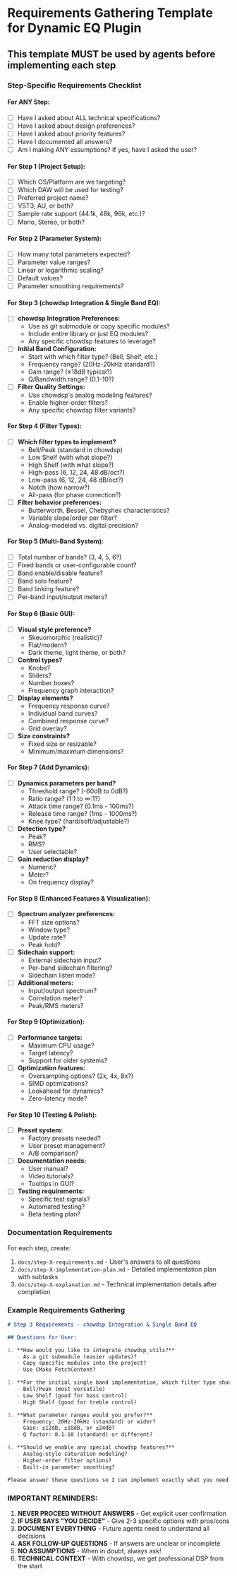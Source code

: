 # Requirements Gathering Template for Dynamic EQ Plugin

## This template MUST be used by agents before implementing each step

### Step-Specific Requirements Checklist

#### For ANY Step:
- [ ] Have I asked about ALL technical specifications?
- [ ] Have I asked about design preferences?
- [ ] Have I asked about priority features?
- [ ] Have I documented all answers?
- [ ] Am I making ANY assumptions? If yes, have I asked the user?

#### For Step 1 (Project Setup):
- [ ] Which OS/Platform are we targeting?
- [ ] Which DAW will be used for testing?
- [ ] Preferred project name?
- [ ] VST3, AU, or both?
- [ ] Sample rate support (44.1k, 48k, 96k, etc.)?
- [ ] Mono, Stereo, or both?

#### For Step 2 (Parameter System):
- [ ] How many total parameters expected?
- [ ] Parameter value ranges?
- [ ] Linear or logarithmic scaling?
- [ ] Default values?
- [ ] Parameter smoothing requirements?

#### For Step 3 (chowdsp Integration & Single Band EQ):
- [ ] **chowdsp Integration Preferences:**
  - Use as git submodule or copy specific modules?
  - Include entire library or just EQ modules?
  - Any specific chowdsp features to leverage?
- [ ] **Initial Band Configuration:**
  - Start with which filter type? (Bell, Shelf, etc.)
  - Frequency range? (20Hz-20kHz standard?)
  - Gain range? (±18dB typical?)
  - Q/Bandwidth range? (0.1-10?)
- [ ] **Filter Quality Settings:**
  - Use chowdsp's analog modeling features?
  - Enable higher-order filters?
  - Any specific chowdsp filter variants?

#### For Step 4 (Filter Types):
- [ ] **Which filter types to implement?**
  - Bell/Peak (standard in chowdsp)
  - Low Shelf (with what slope?)
  - High Shelf (with what slope?)
  - High-pass (6, 12, 24, 48 dB/oct?)
  - Low-pass (6, 12, 24, 48 dB/oct?)
  - Notch (how narrow?)
  - All-pass (for phase correction?)
- [ ] **Filter behavior preferences:**
  - Butterworth, Bessel, Chebyshev characteristics?
  - Variable slope/order per filter?
  - Analog-modeled vs. digital precision?

#### For Step 5 (Multi-Band System):
- [ ] Total number of bands? (3, 4, 5, 6?)
- [ ] Fixed bands or user-configurable count?
- [ ] Band enable/disable feature?
- [ ] Band solo feature?
- [ ] Band linking feature?
- [ ] Per-band input/output meters?

#### For Step 6 (Basic GUI):
- [ ] **Visual style preference?**
  - Skeuomorphic (realistic)?
  - Flat/modern?
  - Dark theme, light theme, or both?
- [ ] **Control types?**
  - Knobs?
  - Sliders?
  - Number boxes?
  - Frequency graph interaction?
- [ ] **Display elements?**
  - Frequency response curve?
  - Individual band curves?
  - Combined response curve?
  - Grid overlay?
- [ ] **Size constraints?**
  - Fixed size or resizable?
  - Minimum/maximum dimensions?

#### For Step 7 (Add Dynamics):
- [ ] **Dynamics parameters per band?**
  - Threshold range? (-60dB to 0dB?)
  - Ratio range? (1:1 to ∞:1?)
  - Attack time range? (0.1ms - 100ms?)
  - Release time range? (1ms - 1000ms?)
  - Knee type? (hard/soft/adjustable?)
- [ ] **Detection type?**
  - Peak?
  - RMS?
  - User selectable?
- [ ] **Gain reduction display?**
  - Numeric?
  - Meter?
  - On frequency display?

#### For Step 8 (Enhanced Features & Visualization):
- [ ] **Spectrum analyzer preferences:**
  - FFT size options?
  - Window type?
  - Update rate?
  - Peak hold?
- [ ] **Sidechain support:**
  - External sidechain input?
  - Per-band sidechain filtering?
  - Sidechain listen mode?
- [ ] **Additional meters:**
  - Input/output spectrum?
  - Correlation meter?
  - Peak/RMS meters?

#### For Step 9 (Optimization):
- [ ] **Performance targets:**
  - Maximum CPU usage?
  - Target latency?
  - Support for older systems?
- [ ] **Optimization features:**
  - Oversampling options? (2x, 4x, 8x?)
  - SIMD optimizations?
  - Lookahead for dynamics?
  - Zero-latency mode?

#### For Step 10 (Testing & Polish):
- [ ] **Preset system:**
  - Factory presets needed?
  - User preset management?
  - A/B comparison?
- [ ] **Documentation needs:**
  - User manual?
  - Video tutorials?
  - Tooltips in GUI?
- [ ] **Testing requirements:**
  - Specific test signals?
  - Automated testing?
  - Beta testing plan?

### Documentation Requirements

For each step, create:
1. `docs/step-X-requirements.md` - User's answers to all questions
2. `docs/step-X-implementation-plan.md` - Detailed implementation plan with subtasks
3. `docs/step-X-explanation.md` - Technical implementation details after completion

### Example Requirements Gathering

```markdown
# Step 3 Requirements - chowdsp Integration & Single Band EQ

## Questions for User:

1. **How would you like to integrate chowdsp_utils?**
   - As a git submodule (easier updates)?
   - Copy specific modules into the project?
   - Use CMake FetchContent?

2. **For the initial single band implementation, which filter type should we start with?**
   - Bell/Peak (most versatile)
   - Low Shelf (good for bass control)
   - High Shelf (good for treble control)

3. **What parameter ranges would you prefer?**
   - Frequency: 20Hz-20kHz (standard) or wider?
   - Gain: ±12dB, ±18dB, or ±24dB?
   - Q factor: 0.1-10 (standard) or different?

4. **Should we enable any special chowdsp features?**
   - Analog-style saturation modeling?
   - Higher-order filter options?
   - Built-in parameter smoothing?

Please answer these questions so I can implement exactly what you need.
```

### IMPORTANT REMINDERS:

1. **NEVER PROCEED WITHOUT ANSWERS** - Get explicit user confirmation
2. **IF USER SAYS "YOU DECIDE"** - Give 2-3 specific options with pros/cons
3. **DOCUMENT EVERYTHING** - Future agents need to understand all decisions
4. **ASK FOLLOW-UP QUESTIONS** - If answers are unclear or incomplete
5. **NO ASSUMPTIONS** - When in doubt, always ask!
6. **TECHNICAL CONTEXT** - With chowdsp, we get professional DSP from the start